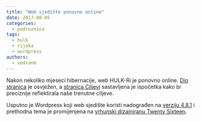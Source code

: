 ```yaml
---
title: "Web sjedište ponovno online"
date: 2017-08-05
categories: 
  - podruznica
tags: 
  - hulk
  - rijeka
  - wordpress
authors: 
  - vedranm
---
```


Nakon nekoliko mjeseci hibernacije, web HULK-Ri je ponovno online. [Dio](../ekipa.md) [stranica](../podruznica.md#distribucije-linuxa) je osvježen, a [stranica Ciljevi](../ciljevi.md) sastavljena je ispočetka kako bi preciznije reflektirala naše trenutne ciljeve.

Usputno je Wordpress koji web sjedište koristi nadograđen na [verziju 4.8.1](https://wordpress.org/news/2017/08/wordpress-4-8-1-maintenance-release/) i prethodna tema je promijenjena na [vrhunski dizajniranu Twenty Sixteen](https://make.wordpress.org/core/2015/08/25/introducing-twenty-sixteen/).
